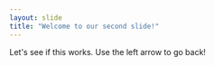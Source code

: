 ```yaml
---
layout: slide
title: "Welcome to our second slide!"
---
```

Let's see if this works.
Use the left arrow to go back!
